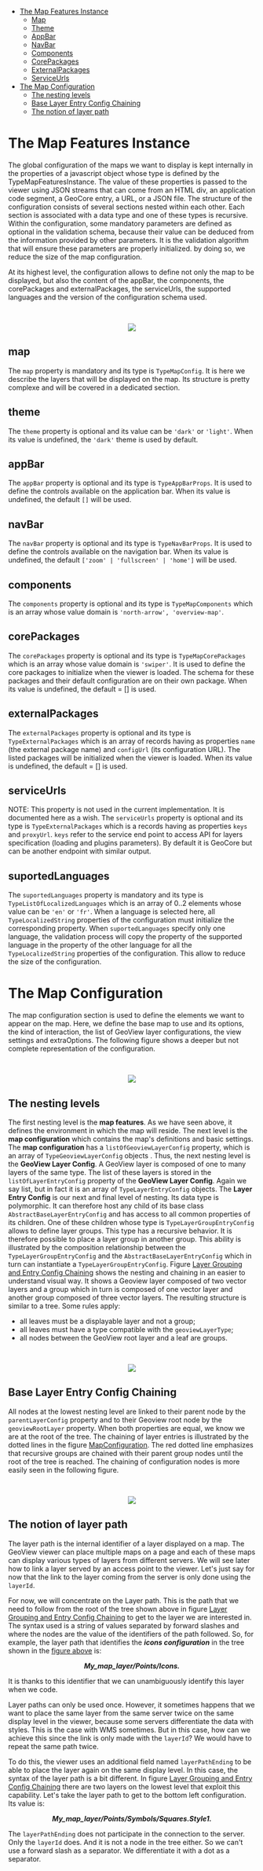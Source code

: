 - [The Map Features Instance](./README.md#the-map-features-instance)
  - [Map](./README.md#map)
  - [Theme](./README.md#theme)
  - [AppBar](./README.md#appbar)
  - [NavBar](./README.md#navbar)
  - [Components](./README.md#components)
  - [CorePackages](./README.md#corepackages)
  - [ExternalPackages](./README.md#externalpackages)
  - [ServiceUrls](./README.md#serviceurls)
- [The Map Configuration](./README.md#the-map-configuration)
  - [The nesting levels](./README.md#the-nesting-levels)
  - [Base Layer Entry Config Chaining](./README.md#base-layer-entry-config-chaining)
  - [The notion of layer path](./README.md#the-notion-of-layer-path)

# The Map Features Instance

The global configuration of the maps we want to display is kept internally in the properties of a javascript object whose type is defined by the TypeMapFeaturesInstance. The value of these properties is passed to the viewer using JSON streams that can come from an HTML div, an application code segment, a GeoCore entry, a URL, or a JSON file. The structure of the configuration consists of several sections nested within each other. Each section is associated with a data type and one of these types is recursive. Within the configuration, some mandatory parameters are defined as optional in the validation schema, because their value can be deduced from the information provided by other parameters. It is the validation algorithm that will ensure these parameters are properly initialized. by doing so, we reduce the size of the map configuration.

At its highest level, the configuration allows to define not only the map to be displayed, but also the content of the appBar, the components, the corePackages and externalPackages, the serviceUrls, the supported languages and the version of the configuration schema used.

<p>&nbsp;</p>
<p align="center">
  <img src="./draw.io/TypeMapFeaturesInstance.drawio.svg" />
</p>

## map

The `map` property is mandatory and its type is `TypeMapConfig`. It is here we describe the layers that will be displayed on the map. Its structure is pretty complexe and will be covered in a dedicated section.

## theme

The `theme` property is optional and its value can be `'dark'` or `'light'`. When its value is undefined, the `'dark'` theme is used by default.

## appBar

The `appBar` property is optional and its type is `TypeAppBarProps`. It is used to define the controls available on the application bar. When its value is undefined, the default `[]` will be used.

## navBar

The `navBar` property is optional and its type is `TypeNavBarProps`. It is used to define the controls available on the navigation bar. When its value is undefined, the default `['zoom' | 'fullscreen' | 'home']` will be used.

## components

The `components` property is optional and its type is `TypeMapComponents` which is an array whose value domain is `'north-arrow', 'overview-map'`.

## corePackages

The `corePackages` property is optional and its type is `TypeMapCorePackages` which is an array whose value domain is `'swiper'`. It is used to define the core packages to initialize when the viewer is loaded. The schema for these packages and their default configuration are on their own package. When its value is undefined, the default = [] is used.

## externalPackages

The `externalPackages` property is optional and its type is `TypeExternalPackages` which is an array of records having as properties `name` (the external package name) and `configUrl` (its configuration URL). The listed packages will be initialized when the viewer is loaded. When its value is undefined, the default = [] is used.

## serviceUrls

NOTE: This property is not used in the current implementation. It is documented here as a wish.
The `serviceUrls` property is optional and its type is `TypeExternalPackages` which is a records having as properties `keys` and `proxyUrl`. `keys` refer to the service end point to access API for layers specification (loading and plugins parameters). By default it is GeoCore but can be another endpoint with similar output.

## suportedLanguages

The `suportedLanguages` property is mandatory and its type is `TypeListOfLocalizedLanguages` which is an array of 0..2 elements whose value can be `'en'` or `'fr'`. When a language is selected here, all `TypeLocalizedString` properties of the configuration must initialize the corresponding property. When `suportedLanguages` specify only one language, the validation process will copy the property of the supported language in the property of the other language for all the `TypeLocalizedString` properties of the configuration. This allow to reduce the size of the configuration.

# The Map Configuration

The map configuration section is used to define the elements we want to appear on the map. Here, we define the base map to use and its options, the kind of interaction, the list of GeoView layer configurations, the view settings and extraOptions. The following figure shows a deeper but not complete representation of the configuration.

<p>&nbsp;</p>
<p align="center">
  <img id="TypeMapConfig" src="./draw.io/TypeMapConfig.drawio.svg" />
</p>

## The nesting levels

The first nesting level is the **map features**. As we have seen above, it defines the environment in which the map will reside. The next level is the **map configuration** which contains the map's definitions and basic settings. The **map configuration** has a `listOfGeoviewLayerConfig` property, which is an array of `TypeGeoviewLayerConfig` objects . Thus, the next nesting level is the **GeoView Layer Config**. A GeoView layer is composed of one to many layers of the same type. The list of these layers is stored in the `listOfLayerEntryConfig` property of the **GeoView Layer Config**. Again we say list, but in fact it is an array of `TypeLayerEntryConfig` objects. The **Layer Entry Config** is our
next and final level of nesting. Its data type is polymorphic. It can therefore host any child of its base class `AbstractBaseLayerEntryConfig` and has access to all common properties of its children. One of these children whose type is `TypeLayerGroupEntryConfig` allows to define layer groups. This type has a recursive behavior. It is therefore possible to place a layer group in another group. This ability is illustrated by the composition relationship between the `TypeLayerGroupEntryConfig` and the `AbstractBaseLayerEntryConfig` which in turn can instantiate a `TypeLayerGroupEntryConfig`. Figure [Layer Grouping and Entry Config Chaining](./README.md#layerGroupingAndEntryConfigChaining) shows the nesting and chaining in an easier to understand visual way. It shows a Geoview layer composed of two vector layers and a group which in turn is composed of one vector layer and another group composed of three vector layers. The resulting structure is similar to a tree. Some rules apply:

- all leaves must be a displayable layer and not a group;
- all leaves must have a type compatible with the `geoviewLayerType`;
- all nodes between the GeoView root layer and a leaf are groups.
<p>&nbsp;</p>
<p align="center">
  <img src="./draw.io/nestingLevels.drawio.svg" />
</p>

## Base Layer Entry Config Chaining

All nodes at the lowest nesting level are linked to their parent node by the `parentLayerConfig` property and to their Geoview root node by the `geoviewRootLayer` property. When both properties are equal, we know we are at the root of the tree. The chaining of layer entries is illustrated by the dotted lines in the figure [MapConfiguration](./README.md#TypeMapConfig). The red dotted line emphasizes that recursive groups are chained with their parent group nodes until the root of the tree is reached. The chaining of configuration nodes is more easily seen in the following figure.

<p>&nbsp;</p>
<p align="center">
  <img id="layerGroupingAndEntryConfigChaining" src="./draw.io/layerGroupingAndEntryConfigChaining.drawio.svg" />
</p>

## The notion of layer path

The layer path is the internal identifier of a layer displayed on a map. The GeoView viewer can place multiple maps on a page and each of these maps can display various types of layers from different servers. We will see later how to link a layer served by an access point to the viewer. Let's just say for now that the link to the layer coming from the server is only done using the `layerId`.

For now, we will concentrate on the Layer path. This is the path that we need to follow from the root of the tree shown above in figure [Layer Grouping and Entry Config Chaining](./README.md#layerGroupingAndEntryConfigChaining) to get to the layer we are interested in. The syntax used is a string of values separated by forward slashes and where the nodes are the value of the identifiers of the path followed. So, for example, the layer path that identifies the **_icons configuration_** in the tree shown in the [figure above](./README.md#layerGroupingAndEntryConfigChaining) is:
**_<p align="center">My_map_layer/Points/Icons.</p>_**

It is thanks to this identifier that we can unambiguously identify this layer when we code.

Layer paths can only be used once. However, it sometimes happens that we want to place the same layer from the same server twice on the same display level in the viewer, because some servers differentiate the data with styles. This is the case with WMS sometimes. But in this case, how can we achieve this since the link is only made with the `layerId`? We would have to repeat the same path twice.

To do this, the viewer uses an additional field named `layerPathEnding` to be able to place the layer again on the same display level. In this case, the syntax of the layer path is a bit different. In figure [Layer Grouping and Entry Config Chaining](./README.md#layerGroupingAndEntryConfigChaining) there are two layers on the lowest level that exploit this capability. Let's take the layer path to get to the bottom left configuration. Its value is:
**_<p align="center">My_map_layer/Points/Symbols/Squares.Style1.</p>_**

The `layerPathEnding` does not participate in the connection to the server. Only the `layerId` does. And it is not a node in the tree either. So we can't use a forward slash as a separator. We differentiate it with a dot as a separator.
